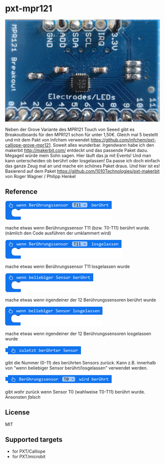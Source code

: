 
# pxt-mpr121

![](https://github.com/MKleinSB/pxt-mpr121/blob/master/mpr121Breakout.png) 

Neben der Grove Variante des MPR121 Touch von Seeed gibt es Breakoutboards für den MPR121 schon für unter 1,50€. Gleich mal 5 bestellt und mit dem Pakt von Infchem verwendet https://github.com/infchem/pxt-calliope-grove-mpr121. Soweit alles wunderbar. 
Irgendwann habe ich den makerbit  http://makerbit.com/ entdeckt und das passende Paket dazu. Megageil würde mein Sohn sagen. Hier läuft das ja mit Events! Und man kann unterscheiden ob berührt oder losgelassen!
Da passe ich doch einfach das ganze Zeug mal an und mache ein schönes Paket draus. Und hier ist es! Basierend auf dem Paket 
https://github.com/1010Technologies/pxt-makerbit von Roger Wagner / Philipp Henkel

## Reference

![](https://github.com/MKleinSB/pxt-mpr121/blob/master/1.png) 

mache etwas wenn Berührungssensor T11 (bzw. T0-T11) berührt wurde. (nämlich den Code ausführen der umklammert wird)


![](https://github.com/MKleinSB/pxt-mpr121/blob/master/2.png) 

mache etwas wenn Berührungssensor T11 losgelassen wurde


![](https://github.com/MKleinSB/pxt-mpr121/blob/master/3.png) 

mache etwas wenn irgendeiner der 12 Berührungssensoren berührt wurde


![](https://github.com/MKleinSB/pxt-mpr121/blob/master/4.png) 

mache etwas wenn irgendeiner der 12 Berührungssensoren losgelassen wurde

![](https://github.com/MKleinSB/pxt-mpr121/blob/master/5.png) 

gibt die Nummer (0-11) des berührten Sensors zurück. Kann z.B. innerhalb von "wenn beliebiger Sensor berührt/losgelassen" verwendet werden.


![](https://github.com/MKleinSB/pxt-mpr121/blob/master/6.png) 

gibt *wahr* zurück wenn Sensor T0 (wahlweise T0-T11) berührt wurde. Ansonsten *falsch*


## License

MIT

## Supported targets

* for PXT/Calliope
* for PXT/microbit

